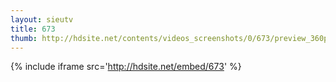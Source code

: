 ```yaml
---
layout: sieutv
title: 673
thumb: http://hdsite.net/contents/videos_screenshots/0/673/preview_360p.mp4.jpg
---
```

{% include iframe src='http://hdsite.net/embed/673' %}
 
